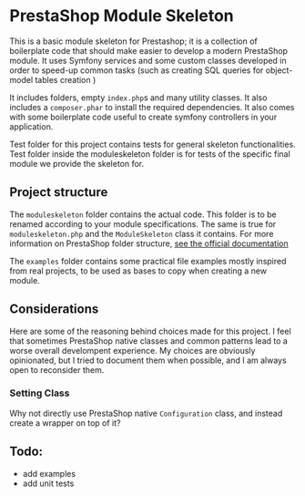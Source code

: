 # PrestaShop Module Skeleton


This is a basic module skeleton for Prestashop; it is a collection of boilerplate code that
should make easier to develop a modern PrestaShop module. It uses Symfony services and some custom
classes developed in order to speed-up common tasks (such as creating SQL queries for object-model tables creation
)

It includes folders, empty ``index.php``s and many utility classes. 
It also includes a ``composer.phar`` to install the required dependencies.
It also comes with some boilerplate code useful to create symfony controllers in your application.

Test folder for this project contains tests for general skeleton functionalities. Test folder inside the moduleskeleton folder is for tests of the 
specific final module we provide the skeleton for.

## Project structure
The ``moduleskeleton`` folder contains the actual code. This folder is to be renamed according to your module specifications. 
The same is true for ``moduleskeleton.php`` and the ``ModuleSkeleton`` class it contains.
For more information on PrestaShop folder structure, [see the official documentation](https://devdocs.prestashop.com/1.7/modules/creation/module-file-structure/)

The ``examples`` folder contains some practical file examples mostly inspired from real projects, to be used as bases to copy when creating a new 
module.


## Considerations

Here are some of the reasoning behind choices made for this project. I feel that sometimes PrestaShop native classes and common patterns lead to a 
worse overall develompent experience. My choices are obviously opinionated, but I tried to document them when possible, and I am always open to 
reconsider them.

### Setting Class 
Why not directly use PrestaShop native ``Configuration`` class, and instead create a wrapper on top of it?


## Todo:
- add examples
- add unit tests

